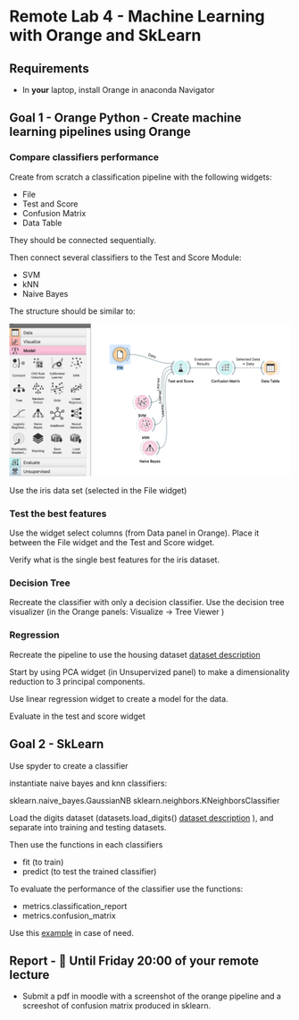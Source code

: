 # Remote Lab 4 - Machine Learning with Orange and SkLearn


## Requirements

* In **your** laptop, install Orange in anaconda Navigator

## Goal 1 - Orange Python - Create machine learning pipelines using Orange

### Compare classifiers performance

Create from scratch a classification pipeline with the following widgets:

* File
* Test and Score
* Confusion Matrix
* Data Table

They should be connected sequentially.

Then connect several classifiers to the Test and Score Module:

* SVM
* kNN
* Naive Bayes

The structure should be similar to:

![Orange Compare](orangecompare.png)

Use the iris data set (selected in the File widget)

### Test the best features

Use the widget select columns (from Data panel in Orange). Place it between the File widget and the Test and Score widget.   

Verify what is the single best features for the iris dataset.

### Decision Tree

Recreate the classifier with only a decision classifier. Use the decision tree visualizer (in the Orange panels: Visualize -> Tree Viewer )

### Regression

Recreate the pipeline to use the housing dataset [dataset description](https://www.cs.toronto.edu/~delve/data/boston/bostonDetail.html)

Start by using PCA widget (in Unsupervized panel) to make a dimensionality reduction to 3 principal components.

Use linear regression widget to create a model for the data.

Evaluate in the test and score widget

## Goal 2 - SkLearn

Use spyder to create a classifier

instantiate naive bayes and knn classifiers:

sklearn.naive_bayes.GaussianNB
sklearn.neighbors.KNeighborsClassifier

Load the digits dataset (datasets.load_digits() [dataset description](https://scikit-learn.org/stable/auto_examples/datasets/plot_digits_last_image.html) ), and separate into training and testing datasets.

Then use the functions in each classifiers

* fit (to train)
* predict (to test the trained classifier)

To evaluate the performance of the classifier use the functions:

* metrics.classification_report
* metrics.confusion_matrix


Use this [example](https://scikit-learn.org/stable/auto_examples/classification/plot_digits_classification.html#sphx-glr-auto-examples-classification-plot-digits-classification-py) in case of need. 

## Report - :red_circle: Until Friday 20:00 of your remote lecture

* Submit a pdf in moodle with a screenshot of the orange pipeline and a screeshot of confusion matrix produced in sklearn.

